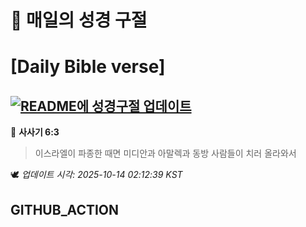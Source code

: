 # 🙏 매일의 성경 구절
# [Daily Bible verse]
## [![README에 성경구절 업데이트](https://github.com/DONGSUKA/first_test/actions/workflows/update-readme-bible.yml/badge.svg)](https://github.com/DONGSUKA/first_test/actions/workflows/update-readme-bible.yml)
<!-- START_BIBLE_VERSE -->
📖 **사사기 6:3**
> 이스라엘이 파종한 때면 미디안과 아말렉과 동방 사람들이 치러 올라와서

🕊️ _업데이트 시각: 2025-10-14 02:12:39 KST_
  <!-- END_BIBLE_VERSE -->
## GITHUB_ACTION
